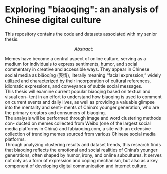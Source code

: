 # Exploring "biaoqing": an analysis of Chinese digital culture <br>
This repository contains the code and datasets associated with my senior thesis. <br>
<p align="center"><em>Abstract:</em></p>
Memes have become a central aspect of online culture, serving as a medium for individuals to express sentiments, humor, and social commentary in creative and accessible ways. They appear in Chinese social media as biǎoqíng (表情), literally meaning “facial expression,” widely utilized and characterized by their incorporation of cultural references, idiomatic expressions, and conveyance of subtle social messages. <br>
This thesis will examine current popular biaoqing based on textual and visual con- tent in an effort to understand how biaoqing is used to comment on current events and daily lives, as well as providing a valuable glimpse into the mentality and senti- ments of China’s younger generation, who are the primary creators and consumers of biaoqing. <br>
The analysis will be performed through image and word clustering methods con- ducted on memes collected from Weibo (one of the largest social media platforms in China) and fabiaoqing.com, a site with an extensive collection of trending memes sourced from various Chinese social media platforms. <br>
Through analyzing clustering results and dataset trends, this research finds that biaoqing reflects the emotional and social realities of China’s younger generations, often shaped by humor, irony, and online subcultures. It serves not only as a form of expression and coping mechanism, but also as a key component of developing digital communication and internet culture.
